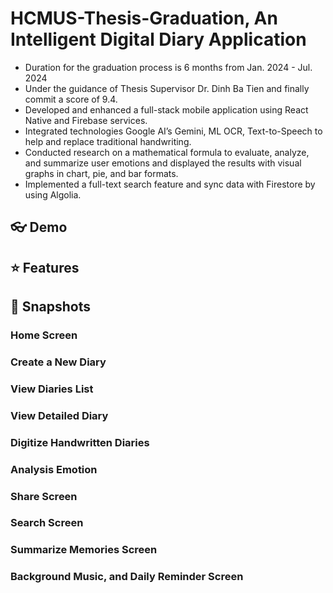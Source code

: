 # HCMUS-Thesis-Graduation, An Intelligent Digital Diary Application
- Duration for the graduation process is 6 months from Jan. 2024 - Jul. 2024
- Under the guidance of Thesis Supervisor Dr. Dinh Ba Tien and finally commit a score of 9.4.
- Developed and enhanced a full-stack mobile application using React Native and Firebase services.
- Integrated technologies Google AI’s Gemini, ML OCR, Text-to-Speech to help and replace traditional handwriting.
- Conducted research on a mathematical formula to evaluate, analyze, and summarize user emotions and displayed the
results with visual graphs in chart, pie, and bar formats.
- Implemented a full-text search feature and sync data with Firestore by using Algolia.
  
## 👓 Demo

## ⭐ Features



## 📸 Snapshots
### Home Screen

### Create a New Diary

### View Diaries List

### View Detailed Diary

### Digitize Handwritten Diaries

### Analysis Emotion

### Share Screen 

### Search Screen

### Summarize Memories Screen

### Background Music, and Daily Reminder Screen

